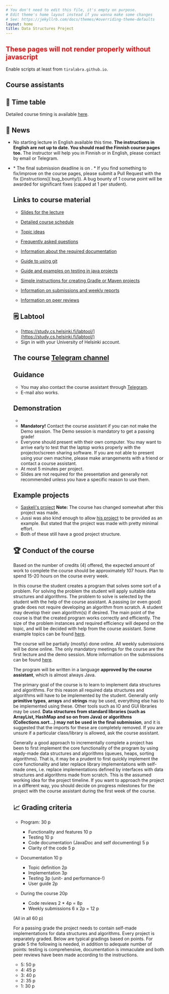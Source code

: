 ```yaml
---
# You don't need to edit this file, it's empty on purpose.
# Edit theme's home layout instead if you wanna make some changes
# See: https://jekyllrb.com/docs/themes/#overriding-theme-defaults
layout: home
title: Data Structures Project
---
```

<script src="../assets/fuu.js"></script>

<noscript><h2 style="color:red;font-weight:bold;">These pages will not render properly without javascript</h2>
Enable scripts at least from <code>tiralabra.github.io</code>.
</noscript>

## Course assistants

<script>
var script = document.scripts[document.scripts.length - 1];
tas.forEach(ta => {
  var elem = document.createElement("li");
  s = ta.name;
  if (ta.enEmail) {
    s = s + ", " + ta.enEmail;
  } else if (ta.email) {
    s = s + ", " + ta.email;
  } else {
    s = s + ", (first-name.last-name@helsinki.fi)"
  }
  if (ta.enSocial) {
    s = s + ", " + ta.enSocial;
  } else if (ta.social) {
    s = s + ", " + ta.social;
  }
  elem.innerHTML = s;
  script.parentElement.insertBefore(elem, script);
});
</script>

## 📅 Time table

Detailed course timing is available [here](timing/).

<script>
    script = document.scripts[document.scripts.length - 1];
    script.parentElement.insertBefore(makeCalendarEn(), script);
</script>

## 📣 News

* No starting lecture in English available this time. **The instructions in English are not up to date. You should read the Finnish course pages too.** The instructor will help you in Finnish or in English, please contact by email or Telegram.

* <script>
   if (doodleSent) {
    if (timing["demo"]) {
      document.write("Time an place for demonstration sessions has been set. Contact a course assistant if you can't make it.");
    } else {
      document.write("Doodle link for demo session planning has been sent to registered students. The email address is the one configured in labtool.");
    }
   } else {
    document.write("A poll will be sent out a couple on weeks before the end of the course to schedule demo sessions.");
   }
 </script>
* The final submission deadline is on <script>document.write(enString(timing["end"].date));</script>.
* If you find something to fix/improve on the course pages, please submit a Pull Request with the fix ([instructions]( 	bug_bounty/)). A bug bounty of 1 course point will be awarded for significant fixes (capped at 1 per student).

## Links to course material

* [Slides for the lecture](../kalvot/lecture.pdf)

* [Detailed course schedule](timing/)

* [Topic ideas](topics/)

* [Frequently asked questions](faq/)

* [Information about the required documentation](documentation/)

* [Guide to using git](git/)

* [Guide and examples on testing in java projects](https://github.com/TiraLabra/Testing-and-rmq)

* [Simple instructions for creating Gradle or Maven projects](maven-gradle/)

* [Information on submissions and weekly reports](submissions/)

* [Information on peer reviews](peer_review/)

## 🗒️ Labtool

* [https://study.cs.helsinki.fi/labtool/](https://study.cs.helsinki.fi/labtool/)
* Sign in with your University of Helsinki account.

## The course [Telegram channel](https://t.me/tkttiralabra)

## Guidance

<ul>
<script>
var script = document.scripts[document.scripts.length - 1];
if (timing["paja1"]) {
  var elem = document.createElement("li");
  elem.innerHTML = "Guidance is available at the times and places indicated in the calendar.";
  script.parentElement.insertBefore(elem, script);
  elem = document.createElement("li");
  elem.innerHTML = "You can attend the algorithm workshop at any time as well to get help with data structures or algorithms. The assistant may not be able to help you with course specific things other than at specified times.";
  script.parentElement.insertBefore(elem, script);
} else {
  var elem = document.createElement("li");
  elem.innerHTML = "There is no weekly course assistance during intensive periods. If you want face to face assistance on campus please contact the course assistant.";
  script.parentElement.insertBefore(elem, script);
}
</script>
<li>You may also contact the course assistant through <a href="https://t.me/tkttiralabra">Telegram</a>.</li>
<li>E-mail also works.</li>
</ul>

## Demonstration

<ul>
  <li id="demo" />
  <li><b>Mandatory!</b> Contact the course assistant if you can not make the Demo session. The Demo session is mandatory to get a passing grade!</li>
  <li>Everyone should present with their own computer. You may want to arrive early to test that the laptop works properly with the projector/screen sharing software. If you are not able to present using your own machine, please make arrangements with a friend or contact a course assistant.</li>
  <li>At most 5 minutes per project.</li>
  <li>Slides are not required for the presentation and generally not recommended unless you have a specific reason to use them.</li>
</ul>

<script>
  var elem = document.getElementById("demo");
  if (timing["demo2"]) {
    elem.innerHTML = "Times and places:";
    var ulelem = document.createElement("ul");
    Object.keys(timing).filter(name => name.startsWith("demo")).map(name => enEvent(timing[name])).forEach(ev => {
      var lielem = document.createElement("li");
      lielem.innerHTML = ev;
      ulelem.appendChild(lielem);
    })
    elem.appendChild(ulelem);
  } else if (timing["demo"]) {
    elem.innerHTML = "Time and place: " + enEvent(timing["demo"]) + ".";
  } else {
    elem.innerHTML = "Times and dates for demo sessions will be release later.";
  }
</script>

## Example projects

* [Saskeli's project](https://github.com/saskeli/NonogramSolver_TiRa) **Note:** The course has changed somewhat after this project was made.
* Jussi was also kind enough to allow [his project](https://github.com/yussiv/Compress) to be provided as an example. But stated that the project was made with pretty minimal effort.
* Both of these still have a good project structure.

## 🏆 Conduct of the course


Based on the number of credits (4) offered, the expected amount of work to complete the course should be approximately 107 hours. Plan to spend 15-20 hours on the course every week.

In this course the student creates a program that solves some sort of a problem. For solving the problem the student will apply suitable data structures and algorithms. The problem to solve is selected by the student with the help of the course assistant. A passing (or even good) grade does not require developing an algorithm from scratch. A student may develop their own algorithm(s) if desired. The main point of the course is that the created program works correctly and efficiently. The size of the problem instances and required efficiency will depend on the topic, and will be decided with help from the course assistant. Some example topics can be found [here](topics/).

The course will be partially (mostly) done online. All weekly submissions will be done online. The only mandatory meetings for the course are the first lecture and the demo session. More information on the submissions can be found [here](submissions/).

The program will be written in a language **approved by the course assistant**, which is almost always Java.

The primary goal of the course is to learn to implement data structures and algorithms. For this reason all required data structures and algorithms will have to be implemented by the student. Generally only **primitive types**, **arrays** and **strings** may be used, everything else has to be implemented using these. Other tools such as IO and GUI libraries may be used. **Data structures from standard libraries (such as ArrayList, HashMap and so on from Java) or algorithms (Collections.sort...) may not be used in the final submission**, and it is suggested that the imports for these are completely removed. If you are unsure if a particular class/library is allowed, ask the course assistant.

Generally a good approach to incrementally complete a project has been to first implement the core functionality of the program by using ready-made data structures and algorithms (queues, heaps, sorting algorithms). That is, it may be a prudent to first quickly implement the core functionality and later replace library implementations with self-made ones, i.e. replace implementations defined by interfaces with data structures and algorithms made from scratch. This is the assumed working idea for the project timeline. If you want to approach the project in a different way, you should decide on progress milestones for the project with the course assistant during the first week of the course.

## 📈 Grading criteria
* Program: 30 p
    * Functionality and features 10 p
    * Testing 10 p
    * Code documentation (JavaDoc and self documenting) 5 p
    * Clarity of the code 5 p

* Documentation 10 p
    * Topic definition 2p
    * Implementation 3p
    * Testing 3p (unit- and performance-!)
    * User guide 2p

* During the course 20p
    * Code reviews 2 * 4p = 8p
    * Weekly submissions 6 x 2p = 12 p

(All in all 60 p)

For a passing grade the project needs to contain self-made implementations for data structures and algorithms. Every project is separately graded. Below are typical gradings based on points. For grade 5 the following is needed, in addition to adequate number of points: testing is comprehensive, documentation is immaculate and both peer reviews have been made according to the instructions.

* 5: 50 p
* 4: 45 p
* 3: 40 p
* 2: 35 p
* 1: 30 p
